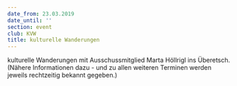 ```yaml
---
date_from: 23.03.2019
date_until: ''
section: event
club: KVW
title: kulturelle Wanderungen
---
```

kulturelle Wanderungen mit Ausschussmitglied Marta Höllrigl ins Überetsch. (Nähere Informationen dazu - und zu allen weiteren Terminen werden jeweils rechtzeitig bekannt gegeben.)
